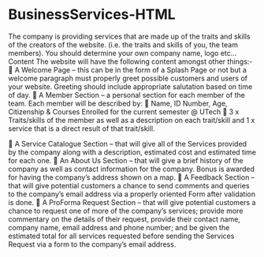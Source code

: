 # BusinessServices-HTML
The company is providing services
that are made up of the traits and skills of the creators of the website. (i.e. the traits and skills of you, the
team members). You should determine your own company name, logo etc...
Content
The website will have the following content amongst other things:-
 A Welcome Page – this can be in the form of a Splash Page or not but a welcome paragraph must
properly greet possible customers and users of your website. Greeting should include appropriate
salutation based on time of day.
 A Member Section – a personal section for each member of the team. Each member will be
described by:
 Name, ID Number, Age, Citizenship &amp; Courses Enrolled for the current semester @
UTech
 3 x Traits/skills of the member as well as a description on each trait/skill and 1 x service
that is a direct result of that trait/skill.

 A Service Catalogue Section – that will give all of the Services provided by the company along
with a description, estimated cost and estimated time for each one.
 An About Us Section – that will give a brief history of the company as well as contact
information for the company. Bonus is awarded for having the company’s address shown on a
map.
 A Feedback Section – that will give potential customers a chance to send comments and queries
to the company’s email address via a properly oriented Form after validation is done.
 A ProForma Request Section – that will give potential customers a chance to request one of
more of the company’s services; provide more commentary on the details of their request,
provide their contact name, company name, email address and phone number; and be given the
estimated total for all services requested before sending the Services Request via a form to the
company’s email address.
